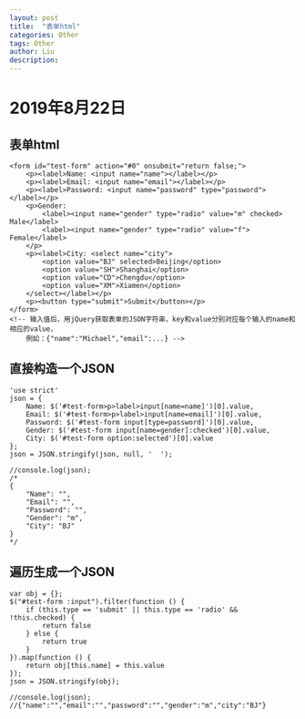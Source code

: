 ```yaml
---
layout: post
title:  "表单html"
categories: Other
tags: Other
author: Liu
description: 
---
```

# 2019年8月22日

## 表单html

<!-- 对于下面的表单： -->

    <form id="test-form" action="#0" onsubmit="return false;">
        <p><label>Name: <input name="name"></label></p>
        <p><label>Email: <input name="email"></label></p>
        <p><label>Password: <input name="password" type="password"></label></p>
        <p>Gender: 
            <label><input name="gender" type="radio" value="m" checked> Male</label>
            <label><input name="gender" type="radio" value="f"> Female</label>
        </p>
        <p><label>City: <select name="city">
            <option value="BJ" selected>Beijing</option>
            <option value="SH">Shanghai</option>
            <option value="CD">Chengdu</option>
            <option value="XM">Xiamen</option>
        </select></label></p>
        <p><button type="submit">Submit</button></p>
    </form>
    <!-- 输入值后，用jQuery获取表单的JSON字符串，key和value分别对应每个输入的name和相应的value，
        例如：{"name":"Michael","email":...} -->


## 直接构造一个JSON

    'use strict'
    json = {
        Name: $('#test-form>p>label>input[name=name]')[0].value,
        Email: $('#test-form>p>label>input[name=email]')[0].value,
        Password: $('#test-form input[type=password]')[0].value,
        Gender: $('#test-form input[name=gender]:checked')[0].value,
        City: $('#test-form option:selected')[0].value
    };
    json = JSON.stringify(json, null, '  ');

    //console.log(json); 
    /*
    {
        "Name": "",
        "Email": "",
        "Password": "",
        "Gender": "m",
        "City": "BJ"
    }
    */

## 遍历生成一个JSON

    var obj = {};
    $("#test-form :input").filter(function () {
        if (this.type == 'submit' || this.type == 'radio' && !this.checked) {
            return false
        } else {
            return true
        }
    }).map(function () {
        return obj[this.name] = this.value
    });
    json = JSON.stringify(obj);

    //console.log(json);
    //{"name":"","email":"","password":"","gender":"m","city":"BJ"}

